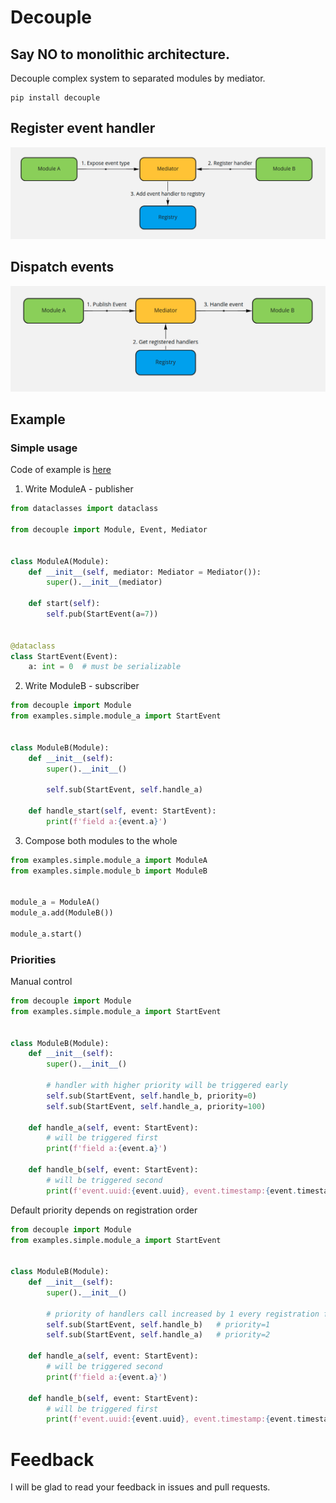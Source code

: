 # Decouple
## Say NO to monolithic architecture.
Decouple complex system to separated modules by mediator.

```shell script
pip install decouple
```

## Register event handler
![register event handler](https://github.com/andrey-avdeev/decouple/blob/master/docs/img/01_register.png)

## Dispatch events
![dispatch events](https://github.com/andrey-avdeev/decouple/blob/master/docs/img/02_handle.png)

## Example
### Simple usage
Code of example is [here](examples/simple)

1. Write ModuleA - publisher
```python
from dataclasses import dataclass

from decouple import Module, Event, Mediator


class ModuleA(Module):
    def __init__(self, mediator: Mediator = Mediator()):
        super().__init__(mediator)

    def start(self):
        self.pub(StartEvent(a=7))


@dataclass
class StartEvent(Event):
    a: int = 0  # must be serializable
```

2. Write ModuleB - subscriber
```python
from decouple import Module
from examples.simple.module_a import StartEvent


class ModuleB(Module):
    def __init__(self):
        super().__init__()

        self.sub(StartEvent, self.handle_a)

    def handle_start(self, event: StartEvent):
        print(f'field a:{event.a}')

```

3. Compose both modules to the whole
```python
from examples.simple.module_a import ModuleA
from examples.simple.module_b import ModuleB


module_a = ModuleA()
module_a.add(ModuleB())

module_a.start()
```

### Priorities
Manual control
```python
from decouple import Module
from examples.simple.module_a import StartEvent


class ModuleB(Module):
    def __init__(self):
        super().__init__()

        # handler with higher priority will be triggered early
        self.sub(StartEvent, self.handle_b, priority=0)
        self.sub(StartEvent, self.handle_a, priority=100)

    def handle_a(self, event: StartEvent):
        # will be triggered first
        print(f'field a:{event.a}')

    def handle_b(self, event: StartEvent):
        # will be triggered second
        print(f'event.uuid:{event.uuid}, event.timestamp:{event.timestamp}')
```
Default priority depends on registration order
```python
from decouple import Module
from examples.simple.module_a import StartEvent


class ModuleB(Module):
    def __init__(self):
        super().__init__()

        # priority of handlers call increased by 1 every registration for the same event
        self.sub(StartEvent, self.handle_b)   # priority=1
        self.sub(StartEvent, self.handle_a)   # priority=2

    def handle_a(self, event: StartEvent):
        # will be triggered second
        print(f'field a:{event.a}')

    def handle_b(self, event: StartEvent):
        # will be triggered first
        print(f'event.uuid:{event.uuid}, event.timestamp:{event.timestamp}')
```

# Feedback
I will be glad to read your feedback in issues and pull requests.